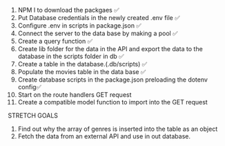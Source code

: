 1. NPM I to download the packgaes ✅
2. Put Database credentials in the newly created .env file ✅
3. Configure .env in scripts in package.json ✅
4. Connect the server to the data base by making a pool ✅
5. Create a query function ✅
7. Create lib folder for the data in the API and export the data to the database in the scripts folder in db ✅
8. Create a table in the database.(.db/scripts) ✅
9. Populate the movies table in the data base ✅
10. Create database scripts in the package.json preloading the dotenv config✅
11. Start on the route handlers GET request
12. Create a compatible model function to import into the GET request


STRETCH GOALS
1. Find out why the array of genres is inserted into the table as an object
2. Fetch the data from an external API and use in out database.